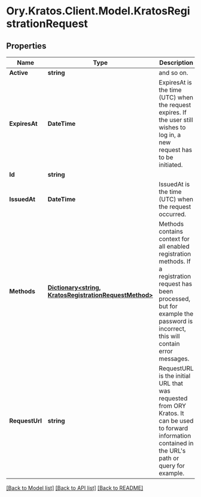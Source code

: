 # Ory.Kratos.Client.Model.KratosRegistrationRequest
## Properties

Name | Type | Description | Notes
------------ | ------------- | ------------- | -------------
**Active** | **string** | and so on. | [optional] 
**ExpiresAt** | **DateTime** | ExpiresAt is the time (UTC) when the request expires. If the user still wishes to log in, a new request has to be initiated. | [optional] 
**Id** | **string** |  | [optional] 
**IssuedAt** | **DateTime** | IssuedAt is the time (UTC) when the request occurred. | [optional] 
**Methods** | [**Dictionary&lt;string, KratosRegistrationRequestMethod&gt;**](KratosRegistrationRequestMethod.md) | Methods contains context for all enabled registration methods. If a registration request has been processed, but for example the password is incorrect, this will contain error messages. | [optional] 
**RequestUrl** | **string** | RequestURL is the initial URL that was requested from ORY Kratos. It can be used to forward information contained in the URL&#39;s path or query for example. | [optional] 

[[Back to Model list]](../README.md#documentation-for-models) [[Back to API list]](../README.md#documentation-for-api-endpoints) [[Back to README]](../README.md)

